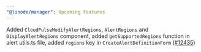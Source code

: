 ```yaml
---
"@linode/manager": Upcoming Features
---
```


Added `CloudPulseModifyAlertRegions`, `AlertRegions` and `DisplayAlertRegions` component, added `getSupportedRegions` function in alert utils.ts file, added `regions` key in `CreateAlertDefinitionForm` ([#12435](https://github.com/linode/manager/pull/12435))
